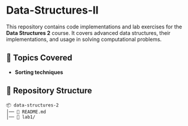 # Data-Structures-II

This repository contains code implementations and lab exercises for the **Data Structures 2** course. It covers advanced data structures, their implementations, and usage in solving computational problems.  

## 📌 Topics Covered  
- **Sorting techniques**  


## 📂 Repository Structure  
```plaintext
📦 data-structures-2  
│── 📜 README.md  
│── 📂 lab1/

